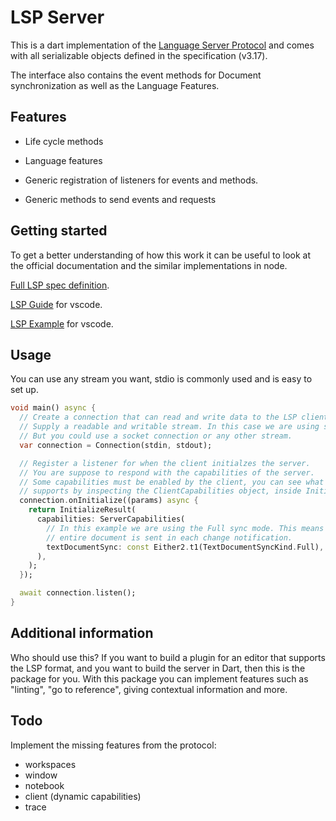 # LSP Server

This is a dart implementation of the [Language Server Protocol](https://microsoft.github.io/language-server-protocol/specifications/lsp/3.17/specification/) and comes with all serializable objects defined in the specification (v3.17).

The interface also contains the event methods for Document synchronization as well as the Language Features.

## Features

- Life cycle methods
- Language features

- Generic registration of listeners for events and methods.
- Generic methods to send events and requests

## Getting started

To get a better understanding of how this work it can be useful to look at the official documentation and the similar implementations in node.

[Full LSP spec definition](https://microsoft.github.io/language-server-protocol/specifications/lsp/3.17/specification/).

[LSP Guide](https://code.visualstudio.com/api/language-extensions/language-server-extension-guide) for vscode.

[LSP Example](https://github.com/microsoft/vscode-extension-samples/blob/61d94d731c5351531a7d82f92f775f749203e3b5/lsp-sample/README.md) for vscode.

## Usage

You can use any stream you want, stdio is commonly used and is easy to set up.

```dart
void main() async {
  // Create a connection that can read and write data to the LSP client.
  // Supply a readable and writable stream. In this case we are using stdio.
  // But you could use a socket connection or any other stream.
  var connection = Connection(stdin, stdout);

  // Register a listener for when the client initialzes the server.
  // You are suppose to respond with the capabilities of the server.
  // Some capabilities must be enabled by the client, you can see what the client
  // supports by inspecting the ClientCapabilities object, inside InitializeParams.
  connection.onInitialize((params) async {
    return InitializeResult(
      capabilities: ServerCapabilities(
        // In this example we are using the Full sync mode. This means the
        // entire document is sent in each change notification.
        textDocumentSync: const Either2.t1(TextDocumentSyncKind.Full),
      ),
    );
  });

  await connection.listen();
}
```

## Additional information

Who should use this? If you want to build a plugin for an editor that supports the LSP format, and you want to build the server in Dart, then this is the package for you. With this package you can implement features such as "linting", "go to reference", giving contextual information and more.

## Todo

Implement the missing features from the protocol:

- workspaces
- window
- notebook
- client (dynamic capabilities)
- trace
